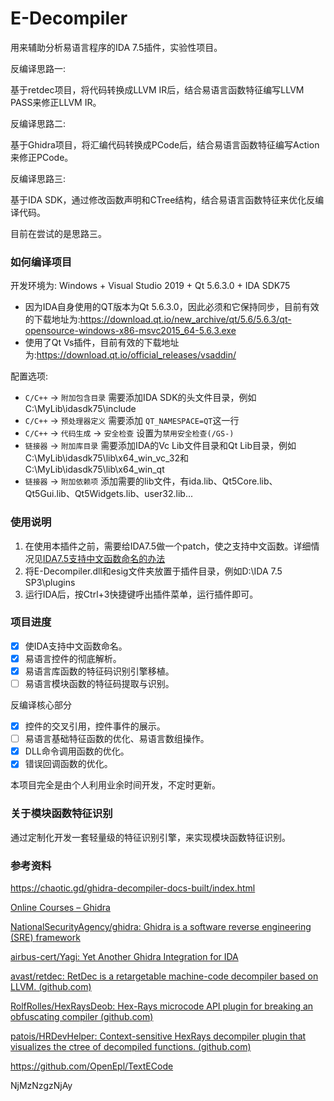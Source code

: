 # E-Decompiler

用来辅助分析易语言程序的IDA 7.5插件，实验性项目。

反编译思路一:

基于retdec项目，将代码转换成LLVM IR后，结合易语言函数特征编写LLVM PASS来修正LLVM IR。

反编译思路二:

基于Ghidra项目，将汇编代码转换成PCode后，结合易语言函数特征编写Action来修正PCode。

反编译思路三:

基于IDA SDK，通过修改函数声明和CTree结构，结合易语言函数特征来优化反编译代码。



目前在尝试的是思路三。

### 如何编译项目

开发环境为: Windows + Visual Studio 2019 + Qt 5.6.3.0 + IDA SDK75

- 因为IDA自身使用的QT版本为Qt 5.6.3.0，因此必须和它保持同步，目前有效的下载地址为:https://download.qt.io/new_archive/qt/5.6/5.6.3/qt-opensource-windows-x86-msvc2015_64-5.6.3.exe
- 使用了Qt Vs插件，目前有效的下载地址为:https://download.qt.io/official_releases/vsaddin/

配置选项:

- `C/C++` -> `附加包含目录` 需要添加IDA SDK的头文件目录，例如C:\MyLib\idasdk75\include
- `C/C++` -> `预处理器定义` 需要添加 `QT_NAMESPACE=QT`这一行
- `C/C++` -> `代码生成` -> `安全检查` 设置为`禁用安全检查(/GS-)`
- `链接器` -> `附加库目录` 需要添加IDA的Vc Lib文件目录和Qt Lib目录，例如C:\MyLib\idasdk75\lib\x64_win_vc_32和C:\MyLib\idasdk75\lib\x64_win_qt
- `链接器` -> `附加依赖项` 添加需要的lib文件，有ida.lib、Qt5Core.lib、Qt5Gui.lib、Qt5Widgets.lib、user32.lib...

### 使用说明

1. 在使用本插件之前，需要给IDA7.5做一个patch，使之支持中文函数。详细情况见[IDA7.5支持中文函数命名的办法](https://www.52pojie.cn/thread-1414525-1-1.html)
2. 将E-Decompiler.dll和esig文件夹放置于插件目录，例如D:\IDA 7.5 SP3\plugins
3. 运行IDA后，按Ctrl+3快捷键呼出插件菜单，运行插件即可。

### 项目进度

- [x] 使IDA支持中文函数命名。
- [x] 易语言控件的彻底解析。
- [x] 易语言库函数的特征码识别引擎移植。
- [ ] 易语言模块函数的特征码提取与识别。

反编译核心部分

- [x] 控件的交叉引用，控件事件的展示。
- [ ] 易语言基础特征函数的优化、易语言数组操作。
- [x] DLL命令调用函数的优化。
- [x] 错误回调函数的优化。

本项目完全是由个人利用业余时间开发，不定时更新。



### 关于模块函数特征识别

通过定制化开发一套轻量级的特征识别引擎，来实现模块函数特征识别。 



### 参考资料

https://chaotic.gd/ghidra-decompiler-docs-built/index.html

[Online Courses – Ghidra](https://ghidra.re/online-courses/)

[NationalSecurityAgency/ghidra: Ghidra is a software reverse engineering (SRE) framework](https://github.com/NationalSecurityAgency/ghidra)

[airbus-cert/Yagi: Yet Another Ghidra Integration for IDA](https://github.com/airbus-cert/Yagi)

[avast/retdec: RetDec is a retargetable machine-code decompiler based on LLVM. (github.com)](https://github.com/avast/retdec)

[RolfRolles/HexRaysDeob: Hex-Rays microcode API plugin for breaking an obfuscating compiler (github.com)](https://github.com/RolfRolles/HexRaysDeob)

[patois/HRDevHelper: Context-sensitive HexRays decompiler plugin that visualizes the ctree of decompiled functions. (github.com)](https://github.com/patois/HRDevHelper)

https://github.com/OpenEpl/TextECode

NjMzNzgzNjAy
